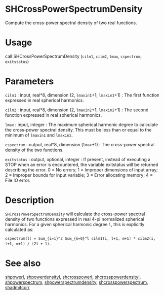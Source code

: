 # SHCrossPowerSpectrumDensity

Compute the cross-power spectral density of two real functions.

# Usage

call SHCrossPowerSpectrumDensity (`cilm1`, `cilm2`, `lmax`, `cspectrum`, `exitstatus`)

# Parameters

`cilm1` : input, real\*8, dimension (2, `lmaxin1`+1, `lmaxin1`+1)
:   The first function expressed in real spherical harmonics.

`cilm2` : input, real\*8, dimension (2, `lmaxin2`+1, `lmaxin2`+1)
:   The second function expressed in real spherical harmonics.

`lmax` : input, integer
:   The maximum spherical harmonic degree to calculate the cross-power spectral density. This must be less than or equal to the minimum of `lmaxin1` and `lmaxin2`.

`cspectrum` : output, real\*8, dimension (`lmax`+1)
:   The cross-power spectral density of the two functions.

`exitstatus` : output, optional, integer
:   If present, instead of executing a STOP when an error is encountered, the variable exitstatus will be returned describing the error. 0 = No errors; 1 = Improper dimensions of input array; 2 = Improper bounds for input variable; 3 = Error allocating memory; 4 = File IO error.

# Description

`SHCrossPowerSpectrumDensity` will calculate the cross-power spectral density of two functions expressed in real 4-pi normalized spherical harmonics. For a given spherical harmonic degree `l`, this is explicitly calculated as:

`cspectrum(l) = Sum_{i=1}^2 Sum_{m=0}^l cilm1(i, l+1, m+1) * cilm2(i, l+1, m+1) / (2l + 1)`.

# See also

[shpowerl](shpowerl.html), [shpowerdensityl](shpowerdensityl.html), [shcrosspowerl](shcrosspowerl.html), [shcrosspowerdensityl](shcrosspowerdensityl.html), [shpowerspectrum](shpowerspectrum.html), [shpowerspectrumdensity](shpowerspectrumdensity.html), [shcrosspowerspectrum](shcrosspowerspectrum.html), [shadmitcorr](shadmitcorr.html)
